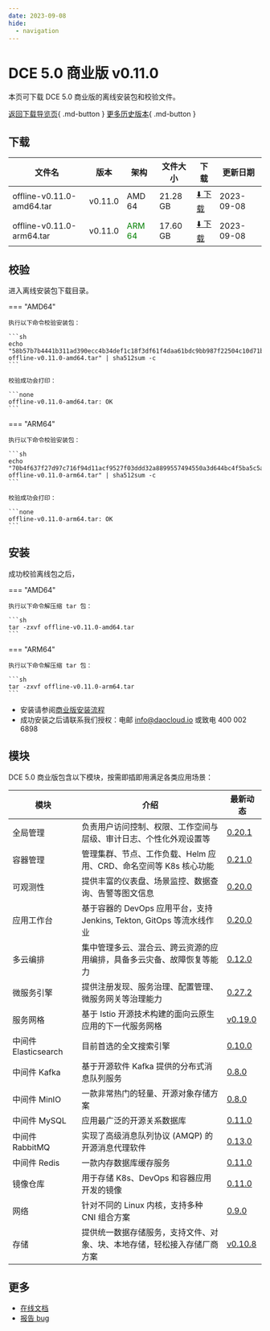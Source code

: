 ```yaml
---
date: 2023-09-08
hide:
  - navigation
---
```


# DCE 5.0 商业版 v0.11.0

本页可下载 DCE 5.0 商业版的离线安装包和校验文件。

[返回下载导览页](../index.md#_2){ .md-button } [更多历史版本](./dce5-installer-history.md){ .md-button }

## 下载

| 文件名              | 版本    | 架构 | 文件大小 | 下载        | 更新日期   |
| ------------------ | ------ | ---- | ------- | ---------- | -------- |
| offline-v0.11.0-amd64.tar | v0.11.0 | AMD 64 | 21.28 GB | [:arrow_down: 下载](https://qiniu-download-public.daocloud.io/DaoCloud_Enterprise/dce5/offline-v0.11.0-amd64.tar) | 2023-09-08 |
| offline-v0.11.0-arm64.tar | v0.11.0 | <font color="green">ARM 64</font> | 17.60 GB | [:arrow_down: 下载](https://qiniu-download-public.daocloud.io/DaoCloud_Enterprise/dce5/offline-v0.11.0-arm64.tar) | 2023-09-08 |

## 校验

进入离线安装包下载目录。

=== "AMD64"

    执行以下命令校验安装包：

    ```sh
    echo "58b57b7b4441b311ad390ecc4b34def1c18f3df61f4daa61bdc9bb987f22504c10d71bdd24e39996d566cc9965cdd7ba26dbc3d71bfbe982b82b17aa20ff0751  offline-v0.11.0-amd64.tar" | sha512sum -c
    ```

    校验成功会打印：

    ```none
    offline-v0.11.0-amd64.tar: OK
    ```

=== "ARM64"

    执行以下命令校验安装包：

    ```sh
    echo "70b4f637f27d97c716f94d11acf9527f03ddd32a8899557494550a3d644bc4f5ba5c5a6b89bac9023b0a4da88c38a4b3e3ba9d3320bc7eeff483921f31d546cf  offline-v0.11.0-arm64.tar" | sha512sum -c
    ```

    校验成功会打印：

    ```none
    offline-v0.11.0-arm64.tar: OK
    ```

## 安装

成功校验离线包之后，

=== "AMD64"

    执行以下命令解压缩 tar 包：

    ```sh
    tar -zxvf offline-v0.11.0-amd64.tar
    ```

=== "ARM64"

    执行以下命令解压缩 tar 包：

    ```sh
    tar -zxvf offline-v0.11.0-arm64.tar
    ```

- 安装请参阅[商业版安装流程](../../install/commercial/start-install.md)
- 成功安装之后请联系我们授权：电邮 info@daocloud.io 或致电 400 002 6898

## 模块

DCE 5.0 商业版包含以下模块，按需即插即用满足各类应用场景：

| 模块                 | 介绍            | 最新动态                         |
| -------------------- | -------------- | ------------------------------ |
| 全局管理             | 负责用户访问控制、权限、工作空间与层级、审计日志、个性化外观设置等             | [0.20.1](../../ghippo/intro/release-notes.md#v0201)    |
| 容器管理             | 管理集群、节点、工作负载、Helm 应用、CRD、命名空间等 K8s 核心功能        | [0.21.0](../../kpanda/intro/release-notes.md#v0210)    |
| 可观测性             | 提供丰富的仪表盘、场景监控、数据查询、告警等图文信息                     | [0.20.0](../../insight/intro/releasenote.md#v0200)     |
| 应用工作台           | 基于容器的 DevOps 应用平台，支持 Jenkins, Tekton, GitOps 等流水线作业    | [0.20.0](../../amamba/intro/release-notes.md#v0200)      |
| 多云编排             | 集中管理多云、混合云、跨云资源的应用编排，具备多云灾备、故障恢复等能力   | [0.12.0](../../kairship/intro/release-notes.md#v0120)         |
| 微服务引擎           | 提供注册发现、服务治理、配置管理、微服务网关等治理能力                   | [0.27.2](../../skoala/intro/release-notes.md#v0272)             |
| 服务网格             | 基于 Istio 开源技术构建的面向云原生应用的下一代服务网格                  | [v0.19.0](../../mspider/intro/release-notes.md#v0190)          |
| 中间件 Elasticsearch | 目前首选的全文搜索引擎                                                   | [0.10.0](../../middleware/elasticsearch/release-notes.md#v0100) |
| 中间件 Kafka         | 基于开源软件 Kafka 提供的分布式消息队列服务                              | [0.8.0](../../middleware/kafka/release-notes.md#v080)          |
| 中间件 MinIO         | 一款非常热门的轻量、开源对象存储方案                                     | [0.8.0](../../middleware/minio/release-notes.md#v080)          |
| 中间件 MySQL         | 应用最广泛的开源关系数据库                                               | [0.11.0](../../middleware/mysql/release-notes.md#v0110)           |
| 中间件 RabbitMQ      | 实现了高级消息队列协议 (AMQP) 的开源消息代理软件                         | [0.13.0](../../middleware/rabbitmq/release-notes.md#v0130)        |
| 中间件 Redis         | 一款内存数据库缓存服务                                                   | [0.11.0](../../middleware/redis/release-notes.md#v0110)           |
| 镜像仓库             | 用于存储 K8s、DevOps 和容器应用开发的镜像                                | [0.11.0](../../dce/dce-rn/20230630.md)                            |
| 网络                 | 针对不同的 Linux 内核，支持多种 CNI 组合方案                             | [0.9.0](../../dce/dce-rn/20230630.md)                            |
| 存储                 | 提供统一数据存储服务，支持文件、对象、块、本地存储，轻松接入存储厂商方案 | [v0.10.8](../../dce/dce-rn/20230630.md)                            |

## 更多

- [在线文档](../../dce/index.md)
- [报告 bug](https://github.com/DaoCloud/DaoCloud-docs/issues)
